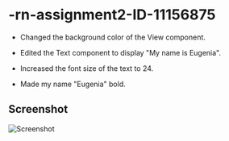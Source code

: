 # -rn-assignment2-ID-11156875
  - Changed the background color of the View component.

  - Edited the Text component to display "My name is Eugenia".

  - Increased the font size of the text to 24. 
  
  - Made my name "Eugenia" bold.


  ## Screenshot
  ![Screenshot](assets/rnScreenshot.jpg)